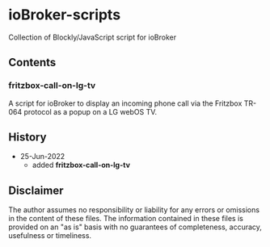 # ioBroker-scripts
Collection of Blockly/JavaScript script for ioBroker

## Contents

### fritzbox-call-on-lg-tv

A script for ioBroker to display an incoming phone call via the Fritzbox TR-064 protocol as a popup on a LG webOS TV.

## History

* 25-Jun-2022
  * added **fritzbox-call-on-lg-tv**

## Disclaimer

The author assumes no responsibility or liability for any errors or omissions in the content of these files. The information contained in these files is provided on an "as is" basis with no guarantees of completeness, accuracy, usefulness or timeliness.
